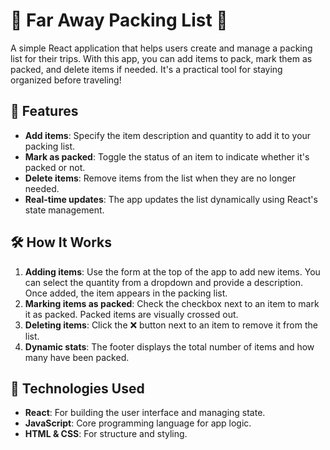 # 🌴 Far Away Packing List 🌴

A simple React application that helps users create and manage a packing list for their trips. With this app, you can add items to pack, mark them as packed, and delete items if needed. It's a practical tool for staying organized before traveling!

## 🚀 Features

- **Add items**: Specify the item description and quantity to add it to your packing list.
- **Mark as packed**: Toggle the status of an item to indicate whether it's packed or not.
- **Delete items**: Remove items from the list when they are no longer needed.
- **Real-time updates**: The app updates the list dynamically using React's state management.

## 🛠️ How It Works

1. **Adding items**: Use the form at the top of the app to add new items. You can select the quantity from a dropdown and provide a description. Once added, the item appears in the packing list.
2. **Marking items as packed**: Check the checkbox next to an item to mark it as packed. Packed items are visually crossed out.
3. **Deleting items**: Click the ❌ button next to an item to remove it from the list.
4. **Dynamic stats**: The footer displays the total number of items and how many have been packed.

## 🧰 Technologies Used

- **React**: For building the user interface and managing state.
- **JavaScript**: Core programming language for app logic.
- **HTML & CSS**: For structure and styling.

